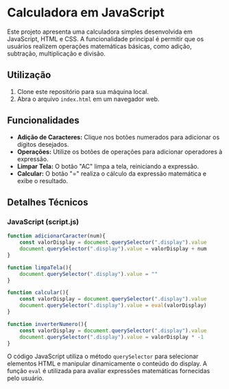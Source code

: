 # Calculadora em JavaScript

Este projeto apresenta uma calculadora simples desenvolvida em JavaScript, HTML e CSS. A funcionalidade principal é permitir que os usuários realizem operações matemáticas básicas, como adição, subtração, multiplicação e divisão.

## Utilização

1. Clone este repositório para sua máquina local.
2. Abra o arquivo `index.html` em um navegador web.

## Funcionalidades

- **Adição de Caracteres:** Clique nos botões numerados para adicionar os dígitos desejados.
- **Operações:** Utilize os botões de operações para adicionar operadores à expressão.
- **Limpar Tela:** O botão "AC" limpa a tela, reiniciando a expressão.
- **Calcular:** O botão "=" realiza o cálculo da expressão matemática e exibe o resultado.

## Detalhes Técnicos

### JavaScript (script.js)

```javascript
function adicionarCaracter(num){
    const valorDisplay = document.querySelector(".display").value
    document.querySelector(".display").value = valorDisplay + num
}

function limpaTela(){
    document.querySelector(".display").value = ""
}

function calcular(){
    const valorDisplay = document.querySelector(".display").value
    document.querySelector(".display").value = eval(valorDisplay)
}

function inverterNumero(){
    const valorDisplay = document.querySelector(".display").value
    document.querySelector(".display").value = valorDisplay * -1
}
```

O código JavaScript utiliza o método `querySelector` para selecionar elementos HTML e manipular dinamicamente o conteúdo do display. A função `eval` é utilizada para avaliar expressões matemáticas fornecidas pelo usuário.

